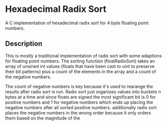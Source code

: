 # Hexadecimal Radix Sort

A C implementation of hexadecimal radix sort for 4 byte floating point numbers.

## Description

This is mostly a traditional implementation of radix sort with some adaptions for floating point numbers. The sorting function (floatRadixSort) takes an array of unsined int values (floats that have been cast to uint to preserve their bit patterns) plus a count of the elements in the array and a count of the negative numbers. 

The count of negative numbers is key because it's used to rearange the results after radix sort is run. Radix sort just organizes values into buckets n bytes at a time and since floats are signed the most significant bit is 0 for positive numbers and 1 for negative numbers which ends up placing the negative numbers after all sorted positive numbers. additionally radix sort places the negative numbers in the wrong order because it only orders them based on the magnitude of the 
